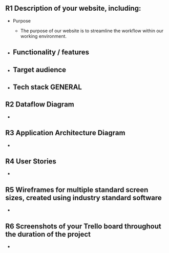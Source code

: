 
## R1	Description of your website, including:
- Purpose
    - The purpose of our website is to streamline the workflow within our working environment.

- Functionality / features
    - 

- Target audience
    - 

- Tech stack	GENERAL
    - 

## R2	Dataflow Diagram	
-   

## R3	Application Architecture Diagram	
- 

## R4	User Stories
- 

## R5	Wireframes for multiple standard screen sizes, created using industry standard software
- 

## R6	Screenshots of your Trello board throughout the duration of the project	
- 